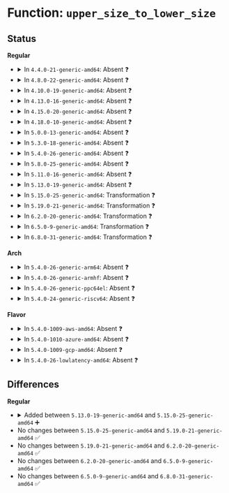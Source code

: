 # Function: <code>upper_size_to_lower_size</code>

## Status
<b>Regular</b>
<ul>
<li>
<details>
<summary>In <code>4.4.0-21-generic-amd64</code>: Absent ❓</summary>

```json
{
  "name": "upper_size_to_lower_size",
  "collision_type": "Unique Static",
  "inline_type": "Full",
  "funcs": [
    {
      "addr": 18446744071581996149,
      "name": "upper_size_to_lower_size",
      "external": false,
      "loc": "fs/ecryptfs/inode.c:701",
      "file": "fs/ecryptfs/inode.c",
      "inline": "not declared, inlined",
      "caller_inline": [
        "fs/ecryptfs/inode.c:ecryptfs_inode_newsize_ok",
        "fs/ecryptfs/inode.c:ecryptfs_inode_newsize_ok"
      ],
      "caller_func": []
    }
  ],
  "symbols": []
}
```
</details>
</li>
<li>
<details>
<summary>In <code>4.8.0-22-generic-amd64</code>: Absent ❓</summary>

```json
{
  "name": "upper_size_to_lower_size",
  "collision_type": "Unique Static",
  "inline_type": "Full",
  "funcs": [
    {
      "addr": 18446744071582208997,
      "name": "upper_size_to_lower_size",
      "external": false,
      "loc": "fs/ecryptfs/inode.c:686",
      "file": "fs/ecryptfs/inode.c",
      "inline": "not declared, inlined",
      "caller_inline": [
        "fs/ecryptfs/inode.c:ecryptfs_inode_newsize_ok",
        "fs/ecryptfs/inode.c:ecryptfs_inode_newsize_ok"
      ],
      "caller_func": []
    }
  ],
  "symbols": []
}
```
</details>
</li>
<li>
<details>
<summary>In <code>4.10.0-19-generic-amd64</code>: Absent ❓</summary>

```json
{
  "name": "upper_size_to_lower_size",
  "collision_type": "Unique Static",
  "inline_type": "Full",
  "funcs": [
    {
      "addr": 18446744071582298549,
      "name": "upper_size_to_lower_size",
      "external": false,
      "loc": "fs/ecryptfs/inode.c:685",
      "file": "fs/ecryptfs/inode.c",
      "inline": "not declared, inlined",
      "caller_inline": [
        "fs/ecryptfs/inode.c:ecryptfs_inode_newsize_ok",
        "fs/ecryptfs/inode.c:ecryptfs_inode_newsize_ok"
      ],
      "caller_func": []
    }
  ],
  "symbols": []
}
```
</details>
</li>
<li>
<details>
<summary>In <code>4.13.0-16-generic-amd64</code>: Absent ❓</summary>

```json
{
  "name": "upper_size_to_lower_size",
  "collision_type": "Unique Static",
  "inline_type": "Full",
  "funcs": [
    {
      "addr": 18446744071582383429,
      "name": "upper_size_to_lower_size",
      "external": false,
      "loc": "fs/ecryptfs/inode.c:685",
      "file": "fs/ecryptfs/inode.c",
      "inline": "not declared, inlined",
      "caller_inline": [
        "fs/ecryptfs/inode.c:ecryptfs_inode_newsize_ok",
        "fs/ecryptfs/inode.c:ecryptfs_inode_newsize_ok"
      ],
      "caller_func": []
    }
  ],
  "symbols": []
}
```
</details>
</li>
<li>
<details>
<summary>In <code>4.15.0-20-generic-amd64</code>: Absent ❓</summary>

```json
{
  "name": "upper_size_to_lower_size",
  "collision_type": "Unique Static",
  "inline_type": "Full",
  "funcs": [
    {
      "addr": 18446744071582534149,
      "name": "upper_size_to_lower_size",
      "external": false,
      "loc": "fs/ecryptfs/inode.c:681",
      "file": "fs/ecryptfs/inode.c",
      "inline": "not declared, inlined",
      "caller_inline": [
        "fs/ecryptfs/inode.c:ecryptfs_inode_newsize_ok",
        "fs/ecryptfs/inode.c:ecryptfs_inode_newsize_ok"
      ],
      "caller_func": []
    }
  ],
  "symbols": []
}
```
</details>
</li>
<li>
<details>
<summary>In <code>4.18.0-10-generic-amd64</code>: Absent ❓</summary>

```json
{
  "name": "upper_size_to_lower_size",
  "collision_type": "Unique Static",
  "inline_type": "Full",
  "funcs": [
    {
      "addr": 18446744071582726170,
      "name": "upper_size_to_lower_size",
      "external": false,
      "loc": "fs/ecryptfs/inode.c:679",
      "file": "fs/ecryptfs/inode.c",
      "inline": "not declared, inlined",
      "caller_inline": [
        "fs/ecryptfs/inode.c:ecryptfs_inode_newsize_ok",
        "fs/ecryptfs/inode.c:ecryptfs_inode_newsize_ok"
      ],
      "caller_func": []
    }
  ],
  "symbols": []
}
```
</details>
</li>
<li>
<details>
<summary>In <code>5.0.0-13-generic-amd64</code>: Absent ❓</summary>

```json
{
  "name": "upper_size_to_lower_size",
  "collision_type": "Unique Static",
  "inline_type": "Full",
  "funcs": [
    {
      "addr": 18446744071582829818,
      "name": "upper_size_to_lower_size",
      "external": false,
      "loc": "fs/ecryptfs/inode.c:684",
      "file": "fs/ecryptfs/inode.c",
      "inline": "not declared, inlined",
      "caller_inline": [
        "fs/ecryptfs/inode.c:ecryptfs_inode_newsize_ok",
        "fs/ecryptfs/inode.c:ecryptfs_inode_newsize_ok"
      ],
      "caller_func": []
    }
  ],
  "symbols": []
}
```
</details>
</li>
<li>
<details>
<summary>In <code>5.3.0-18-generic-amd64</code>: Absent ❓</summary>

```json
{
  "name": "upper_size_to_lower_size",
  "collision_type": "Unique Static",
  "inline_type": "Full",
  "funcs": [
    {
      "addr": 18446744071583004777,
      "name": "upper_size_to_lower_size",
      "external": false,
      "loc": "fs/ecryptfs/inode.c:670",
      "file": "fs/ecryptfs/inode.c",
      "inline": "not declared, inlined",
      "caller_inline": [
        "fs/ecryptfs/inode.c:ecryptfs_inode_newsize_ok",
        "fs/ecryptfs/inode.c:ecryptfs_inode_newsize_ok"
      ],
      "caller_func": []
    }
  ],
  "symbols": []
}
```
</details>
</li>
<li>
<details>
<summary>In <code>5.4.0-26-generic-amd64</code>: Absent ❓</summary>

```json
{
  "name": "upper_size_to_lower_size",
  "collision_type": "Unique Static",
  "inline_type": "Full",
  "funcs": [
    {
      "addr": 18446744071583110969,
      "name": "upper_size_to_lower_size",
      "external": false,
      "loc": "fs/ecryptfs/inode.c:692",
      "file": "fs/ecryptfs/inode.c",
      "inline": "not declared, inlined",
      "caller_inline": [
        "fs/ecryptfs/inode.c:ecryptfs_inode_newsize_ok",
        "fs/ecryptfs/inode.c:ecryptfs_inode_newsize_ok"
      ],
      "caller_func": []
    }
  ],
  "symbols": []
}
```
</details>
</li>
<li>
<details>
<summary>In <code>5.8.0-25-generic-amd64</code>: Absent ❓</summary>

```json
{
  "name": "upper_size_to_lower_size",
  "collision_type": "Unique Static",
  "inline_type": "Full",
  "funcs": [
    {
      "addr": 18446744071583436029,
      "name": "upper_size_to_lower_size",
      "external": false,
      "loc": "fs/ecryptfs/inode.c:692",
      "file": "fs/ecryptfs/inode.c",
      "inline": "not declared, inlined",
      "caller_inline": [
        "fs/ecryptfs/inode.c:ecryptfs_setattr",
        "fs/ecryptfs/inode.c:ecryptfs_setattr",
        "fs/ecryptfs/inode.c:ecryptfs_truncate",
        "fs/ecryptfs/inode.c:ecryptfs_truncate",
        "fs/ecryptfs/inode.c:truncate_upper",
        "fs/ecryptfs/inode.c:truncate_upper"
      ],
      "caller_func": []
    }
  ],
  "symbols": []
}
```
</details>
</li>
<li>
<details>
<summary>In <code>5.11.0-16-generic-amd64</code>: Absent ❓</summary>

```json
{
  "name": "upper_size_to_lower_size",
  "collision_type": "Unique Static",
  "inline_type": "Full",
  "funcs": [
    {
      "addr": 18446744071583549709,
      "name": "upper_size_to_lower_size",
      "external": false,
      "loc": "fs/ecryptfs/inode.c:692",
      "file": "fs/ecryptfs/inode.c",
      "inline": "not declared, inlined",
      "caller_inline": [
        "fs/ecryptfs/inode.c:ecryptfs_setattr",
        "fs/ecryptfs/inode.c:ecryptfs_setattr",
        "fs/ecryptfs/inode.c:ecryptfs_truncate",
        "fs/ecryptfs/inode.c:ecryptfs_truncate",
        "fs/ecryptfs/inode.c:truncate_upper",
        "fs/ecryptfs/inode.c:truncate_upper"
      ],
      "caller_func": []
    }
  ],
  "symbols": []
}
```
</details>
</li>
<li>
<details>
<summary>In <code>5.13.0-19-generic-amd64</code>: Absent ❓</summary>

```json
{
  "name": "upper_size_to_lower_size",
  "collision_type": "Unique Static",
  "inline_type": "Full",
  "funcs": [
    {
      "addr": 18446744071583572939,
      "name": "upper_size_to_lower_size",
      "external": false,
      "loc": "fs/ecryptfs/inode.c:691",
      "file": "fs/ecryptfs/inode.c",
      "inline": "not declared, inlined",
      "caller_inline": [
        "fs/ecryptfs/inode.c:ecryptfs_setattr",
        "fs/ecryptfs/inode.c:ecryptfs_setattr",
        "fs/ecryptfs/inode.c:ecryptfs_truncate",
        "fs/ecryptfs/inode.c:ecryptfs_truncate",
        "fs/ecryptfs/inode.c:truncate_upper",
        "fs/ecryptfs/inode.c:truncate_upper"
      ],
      "caller_func": []
    }
  ],
  "symbols": []
}
```
</details>
</li>
<li>
<details>
<summary>In <code>5.15.0-25-generic-amd64</code>: Transformation ❓</summary>

```c
loff_t upper_size_to_lower_size(struct ecryptfs_crypt_stat * crypt_stat, loff_t upper_size)
```

```json
{
  "name": "upper_size_to_lower_size",
  "collision_type": "Unique Static",
  "inline_type": "No",
  "funcs": [
    {
      "addr": 0,
      "name": "upper_size_to_lower_size",
      "external": false,
      "loc": "fs/ecryptfs/inode.c:691",
      "file": "fs/ecryptfs/inode.c",
      "inline": "seen, unknown",
      "caller_inline": [],
      "caller_func": [
        "fs/ecryptfs/inode.c:ecryptfs_setattr",
        "fs/ecryptfs/inode.c:ecryptfs_setattr",
        "fs/ecryptfs/inode.c:ecryptfs_truncate",
        "fs/ecryptfs/inode.c:ecryptfs_truncate",
        "fs/ecryptfs/inode.c:truncate_upper",
        "fs/ecryptfs/inode.c:truncate_upper"
      ]
    }
  ],
  "symbols": [
    {
      "addr": 18446744071583925696,
      "name": "upper_size_to_lower_size",
      "section": ".text",
      "bind": "STB_LOCAL",
      "size": 96
    },
    {
      "addr": 18446744071592282122,
      "name": "upper_size_to_lower_size.cold",
      "section": ".text",
      "bind": "STB_LOCAL",
      "size": 36
    }
  ]
}
```
</details>
</li>
<li>
<details>
<summary>In <code>5.19.0-21-generic-amd64</code>: Transformation ❓</summary>

```c
loff_t upper_size_to_lower_size(struct ecryptfs_crypt_stat * crypt_stat, loff_t upper_size)
```

```json
{
  "name": "upper_size_to_lower_size",
  "collision_type": "Unique Static",
  "inline_type": "No",
  "funcs": [
    {
      "addr": 0,
      "name": "upper_size_to_lower_size",
      "external": false,
      "loc": "fs/ecryptfs/inode.c:691",
      "file": "fs/ecryptfs/inode.c",
      "inline": "seen, unknown",
      "caller_inline": [],
      "caller_func": [
        "fs/ecryptfs/inode.c:ecryptfs_setattr",
        "fs/ecryptfs/inode.c:ecryptfs_setattr",
        "fs/ecryptfs/inode.c:ecryptfs_truncate",
        "fs/ecryptfs/inode.c:ecryptfs_truncate",
        "fs/ecryptfs/inode.c:truncate_upper",
        "fs/ecryptfs/inode.c:truncate_upper"
      ]
    }
  ],
  "symbols": [
    {
      "addr": 18446744071584505056,
      "name": "upper_size_to_lower_size",
      "section": ".text",
      "bind": "STB_LOCAL",
      "size": 108
    },
    {
      "addr": 18446744071594064537,
      "name": "upper_size_to_lower_size.cold",
      "section": ".text",
      "bind": "STB_LOCAL",
      "size": 36
    }
  ]
}
```
</details>
</li>
<li>
<details>
<summary>In <code>6.2.0-20-generic-amd64</code>: Transformation ❓</summary>

```c
loff_t upper_size_to_lower_size(struct ecryptfs_crypt_stat * crypt_stat, loff_t upper_size)
```

```json
{
  "name": "upper_size_to_lower_size",
  "collision_type": "Unique Static",
  "inline_type": "No",
  "funcs": [
    {
      "addr": 0,
      "name": "upper_size_to_lower_size",
      "external": false,
      "loc": "fs/ecryptfs/inode.c:693",
      "file": "fs/ecryptfs/inode.c",
      "inline": "seen, unknown",
      "caller_inline": [],
      "caller_func": [
        "fs/ecryptfs/inode.c:ecryptfs_setattr",
        "fs/ecryptfs/inode.c:ecryptfs_setattr",
        "fs/ecryptfs/inode.c:ecryptfs_truncate",
        "fs/ecryptfs/inode.c:ecryptfs_truncate",
        "fs/ecryptfs/inode.c:truncate_upper",
        "fs/ecryptfs/inode.c:truncate_upper"
      ]
    }
  ],
  "symbols": [
    {
      "addr": 18446744071585173520,
      "name": "upper_size_to_lower_size",
      "section": ".text",
      "bind": "STB_LOCAL",
      "size": 108
    },
    {
      "addr": 18446744071596090485,
      "name": "upper_size_to_lower_size.cold",
      "section": ".text",
      "bind": "STB_LOCAL",
      "size": 36
    }
  ]
}
```
</details>
</li>
<li>
<details>
<summary>In <code>6.5.0-9-generic-amd64</code>: Transformation ❓</summary>

```c
loff_t upper_size_to_lower_size(struct ecryptfs_crypt_stat * crypt_stat, loff_t upper_size)
```

```json
{
  "name": "upper_size_to_lower_size",
  "collision_type": "Unique Static",
  "inline_type": "No",
  "funcs": [
    {
      "addr": 0,
      "name": "upper_size_to_lower_size",
      "external": false,
      "loc": "fs/ecryptfs/inode.c:693",
      "file": "fs/ecryptfs/inode.c",
      "inline": "seen, unknown",
      "caller_inline": [],
      "caller_func": [
        "fs/ecryptfs/inode.c:ecryptfs_setattr",
        "fs/ecryptfs/inode.c:ecryptfs_setattr",
        "fs/ecryptfs/inode.c:ecryptfs_truncate",
        "fs/ecryptfs/inode.c:ecryptfs_truncate",
        "fs/ecryptfs/inode.c:truncate_upper",
        "fs/ecryptfs/inode.c:truncate_upper"
      ]
    }
  ],
  "symbols": [
    {
      "addr": 18446744071585402576,
      "name": "upper_size_to_lower_size",
      "section": ".text",
      "bind": "STB_LOCAL",
      "size": 108
    },
    {
      "addr": 18446744071596613776,
      "name": "upper_size_to_lower_size.cold",
      "section": ".text",
      "bind": "STB_LOCAL",
      "size": 36
    }
  ]
}
```
</details>
</li>
<li>
<details>
<summary>In <code>6.8.0-31-generic-amd64</code>: Transformation ❓</summary>

```c
loff_t upper_size_to_lower_size(struct ecryptfs_crypt_stat * crypt_stat, loff_t upper_size)
```

```json
{
  "name": "upper_size_to_lower_size",
  "collision_type": "Unique Static",
  "inline_type": "No",
  "funcs": [
    {
      "addr": 0,
      "name": "upper_size_to_lower_size",
      "external": false,
      "loc": "fs/ecryptfs/inode.c:703",
      "file": "fs/ecryptfs/inode.c",
      "inline": "seen, unknown",
      "caller_inline": [],
      "caller_func": [
        "fs/ecryptfs/inode.c:ecryptfs_setattr",
        "fs/ecryptfs/inode.c:ecryptfs_setattr",
        "fs/ecryptfs/inode.c:ecryptfs_truncate",
        "fs/ecryptfs/inode.c:ecryptfs_truncate",
        "fs/ecryptfs/inode.c:truncate_upper",
        "fs/ecryptfs/inode.c:truncate_upper"
      ]
    }
  ],
  "symbols": [
    {
      "addr": 18446744071585637504,
      "name": "upper_size_to_lower_size",
      "section": ".text",
      "bind": "STB_LOCAL",
      "size": 108
    },
    {
      "addr": 18446744071597519730,
      "name": "upper_size_to_lower_size.cold",
      "section": ".text",
      "bind": "STB_LOCAL",
      "size": 36
    }
  ]
}
```
</details>
</li>
</ul>
<b>Arch</b>
<ul>
<li>
<details>
<summary>In <code>5.4.0-26-generic-arm64</code>: Absent ❓</summary>

```json
{
  "name": "upper_size_to_lower_size",
  "collision_type": "Unique Static",
  "inline_type": "Full",
  "funcs": [
    {
      "addr": 18446603336494820012,
      "name": "upper_size_to_lower_size",
      "external": false,
      "loc": "fs/ecryptfs/inode.c:692",
      "file": "fs/ecryptfs/inode.c",
      "inline": "not declared, inlined",
      "caller_inline": [
        "fs/ecryptfs/inode.c:ecryptfs_inode_newsize_ok",
        "fs/ecryptfs/inode.c:ecryptfs_inode_newsize_ok"
      ],
      "caller_func": []
    }
  ],
  "symbols": []
}
```
</details>
</li>
<li>
<details>
<summary>In <code>5.4.0-26-generic-armhf</code>: Absent ❓</summary>

```json
{
  "name": "upper_size_to_lower_size",
  "collision_type": "Unique Static",
  "inline_type": "Full",
  "funcs": [
    {
      "addr": 3228242248,
      "name": "upper_size_to_lower_size",
      "external": false,
      "loc": "fs/ecryptfs/inode.c:692",
      "file": "fs/ecryptfs/inode.c",
      "inline": "not declared, inlined",
      "caller_inline": [
        "fs/ecryptfs/inode.c:ecryptfs_inode_newsize_ok",
        "fs/ecryptfs/inode.c:ecryptfs_inode_newsize_ok",
        "fs/ecryptfs/inode.c:truncate_upper",
        "fs/ecryptfs/inode.c:truncate_upper"
      ],
      "caller_func": []
    }
  ],
  "symbols": []
}
```
</details>
</li>
<li>
<details>
<summary>In <code>5.4.0-26-generic-ppc64el</code>: Absent ❓</summary>

```json
{
  "name": "upper_size_to_lower_size",
  "collision_type": "Unique Static",
  "inline_type": "Full",
  "funcs": [
    {
      "addr": 13835058055288662072,
      "name": "upper_size_to_lower_size",
      "external": false,
      "loc": "fs/ecryptfs/inode.c:692",
      "file": "fs/ecryptfs/inode.c",
      "inline": "not declared, inlined",
      "caller_inline": [
        "fs/ecryptfs/inode.c:ecryptfs_inode_newsize_ok",
        "fs/ecryptfs/inode.c:ecryptfs_inode_newsize_ok"
      ],
      "caller_func": []
    }
  ],
  "symbols": []
}
```
</details>
</li>
<li>
<details>
<summary>In <code>5.4.0-24-generic-riscv64</code>: Absent ❓</summary>

```json
{
  "name": "upper_size_to_lower_size",
  "collision_type": "Unique Static",
  "inline_type": "Full",
  "funcs": [
    {
      "addr": 18446743936274145594,
      "name": "upper_size_to_lower_size",
      "external": false,
      "loc": "fs/ecryptfs/inode.c:692",
      "file": "fs/ecryptfs/inode.c",
      "inline": "not declared, inlined",
      "caller_inline": [
        "fs/ecryptfs/inode.c:ecryptfs_inode_newsize_ok",
        "fs/ecryptfs/inode.c:ecryptfs_inode_newsize_ok"
      ],
      "caller_func": []
    }
  ],
  "symbols": []
}
```
</details>
</li>
</ul>
<b>Flavor</b>
<ul>
<li>
<details>
<summary>In <code>5.4.0-1009-aws-amd64</code>: Absent ❓</summary>

```json
{
  "name": "upper_size_to_lower_size",
  "collision_type": "Unique Static",
  "inline_type": "Full",
  "funcs": [
    {
      "addr": 18446744071583079705,
      "name": "upper_size_to_lower_size",
      "external": false,
      "loc": "fs/ecryptfs/inode.c:692",
      "file": "fs/ecryptfs/inode.c",
      "inline": "not declared, inlined",
      "caller_inline": [
        "fs/ecryptfs/inode.c:ecryptfs_inode_newsize_ok",
        "fs/ecryptfs/inode.c:ecryptfs_inode_newsize_ok"
      ],
      "caller_func": []
    }
  ],
  "symbols": []
}
```
</details>
</li>
<li>
<details>
<summary>In <code>5.4.0-1010-azure-amd64</code>: Absent ❓</summary>

```json
{
  "name": "upper_size_to_lower_size",
  "collision_type": "Unique Static",
  "inline_type": "Full",
  "funcs": [
    {
      "addr": 18446744071583016857,
      "name": "upper_size_to_lower_size",
      "external": false,
      "loc": "fs/ecryptfs/inode.c:692",
      "file": "fs/ecryptfs/inode.c",
      "inline": "not declared, inlined",
      "caller_inline": [
        "fs/ecryptfs/inode.c:ecryptfs_inode_newsize_ok",
        "fs/ecryptfs/inode.c:ecryptfs_inode_newsize_ok"
      ],
      "caller_func": []
    }
  ],
  "symbols": []
}
```
</details>
</li>
<li>
<details>
<summary>In <code>5.4.0-1009-gcp-amd64</code>: Absent ❓</summary>

```json
{
  "name": "upper_size_to_lower_size",
  "collision_type": "Unique Static",
  "inline_type": "Full",
  "funcs": [
    {
      "addr": 18446744071583068313,
      "name": "upper_size_to_lower_size",
      "external": false,
      "loc": "fs/ecryptfs/inode.c:692",
      "file": "fs/ecryptfs/inode.c",
      "inline": "not declared, inlined",
      "caller_inline": [
        "fs/ecryptfs/inode.c:ecryptfs_inode_newsize_ok",
        "fs/ecryptfs/inode.c:ecryptfs_inode_newsize_ok"
      ],
      "caller_func": []
    }
  ],
  "symbols": []
}
```
</details>
</li>
<li>
<details>
<summary>In <code>5.4.0-26-lowlatency-amd64</code>: Absent ❓</summary>

```json
{
  "name": "upper_size_to_lower_size",
  "collision_type": "Unique Static",
  "inline_type": "Full",
  "funcs": [
    {
      "addr": 18446744071583157593,
      "name": "upper_size_to_lower_size",
      "external": false,
      "loc": "fs/ecryptfs/inode.c:692",
      "file": "fs/ecryptfs/inode.c",
      "inline": "not declared, inlined",
      "caller_inline": [
        "fs/ecryptfs/inode.c:ecryptfs_inode_newsize_ok",
        "fs/ecryptfs/inode.c:ecryptfs_inode_newsize_ok"
      ],
      "caller_func": []
    }
  ],
  "symbols": []
}
```
</details>
</li>
</ul>

## Differences
<b>Regular</b>
<ul>
<li>
<details>
<summary>Added between <code>5.13.0-19-generic-amd64</code> and <code>5.15.0-25-generic-amd64</code> ➕</summary>

```c
loff_t upper_size_to_lower_size(struct ecryptfs_crypt_stat * crypt_stat, loff_t upper_size)
```
</details>
</li>
<li>
No changes between <code>5.15.0-25-generic-amd64</code> and <code>5.19.0-21-generic-amd64</code> ✅
</li>
<li>
No changes between <code>5.19.0-21-generic-amd64</code> and <code>6.2.0-20-generic-amd64</code> ✅
</li>
<li>
No changes between <code>6.2.0-20-generic-amd64</code> and <code>6.5.0-9-generic-amd64</code> ✅
</li>
<li>
No changes between <code>6.5.0-9-generic-amd64</code> and <code>6.8.0-31-generic-amd64</code> ✅
</li>
</ul>
